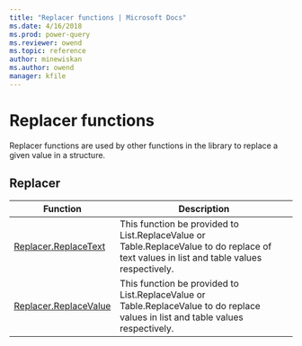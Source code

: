 ```yaml
---
title: "Replacer functions | Microsoft Docs"
ms.date: 4/16/2018
ms.prod: power-query
ms.reviewer: owend
ms.topic: reference
author: minewiskan
ms.author: owend
manager: kfile
---
```

# Replacer functions
 
  
Replacer functions are used by other functions in the library to replace a given value in a structure.  
  
## <a name="__toc360789948"></a>Replacer  
  
|Function|Description|  
|------------|---------------|  
|[Replacer.ReplaceText](replacer-replacetext.md)|This function be provided to List.ReplaceValue or Table.ReplaceValue to do replace of text values in list and table values respectively.|  
|[Replacer.ReplaceValue](replacer-replacevalue.md)|This function be provided to List.ReplaceValue or Table.ReplaceValue to do replace values in list and table values respectively.|  
  
